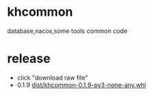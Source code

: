 # khcommon
database,nacos,some tools common code

# release
* click "download raw file"
* 0.1.9 <a href="https://github.com/liughost/khcommon/releases/download/0.1.9/khcommon-0.1.9-py3-none-any.whl" target="_blank">dist/khcommon-0.1.9-py3-none-any.whl</a>
